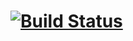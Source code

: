 # [![Build Status](https://travis-ci.org/AlexYshkevich/Go_hard.svg?branch=master)](https://travis-ci.org/AlexYshkevich/Go_hard)
